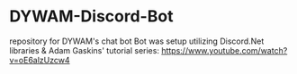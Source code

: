 # DYWAM-Discord-Bot
repository for DYWAM's chat bot
Bot was setup utilizing Discord.Net libraries & Adam Gaskins' tutorial series: https://www.youtube.com/watch?v=oE6alzUzcw4
